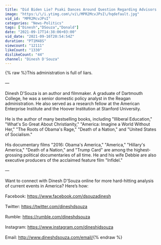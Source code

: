 ```yaml
---
title: "Did Biden Lie? Psaki Dances Around Question Regarding Advisors' Recommendations On Afghanistan"
image: "https:\/\/i.ytimg.com\/vi\/MPR2McvJPsI\/hqdefault.jpg"
vid_id: "MPR2McvJPsI"
categories: "News-Politics"
tags: ["Dinesh","DSouza","Donald"]
date: "2021-09-17T14:38:06+03:00"
vid_date: "2021-09-16T20:54:54Z"
duration: "PT1M48S"
viewcount: "12111"
likeCount: "1330"
dislikeCount: "44"
channel: "Dinesh D'Souza"
---
```

{% raw %}This administration is full of liars.<br /><br />—<br /><br />Dinesh D'Souza is an author and filmmaker.  A graduate of Dartmouth College, he was a senior domestic policy analyst in the Reagan administration.  He also served as a research fellow at the American Enterprise Institute and the Hoover Institution at Stanford University.  <br /><br />He is the author of many bestselling books, including &quot;Illiberal Education,&quot; &quot;What's So Great About Christianity,&quot; &quot;America: Imagine a World Without Her,&quot; &quot;The Roots of Obama's Rage,&quot; &quot;Death of a Nation,&quot; and &quot;United States of Socialism.&quot;  <br /><br />His documentary films &quot;2016: Obama's America,&quot; &quot;America,&quot; &quot;Hillary's America,&quot; &quot;Death of a Nation,&quot; and &quot;Trump Card&quot; are among the highest-grossing political documentaries of all time. He and his wife Debbie are also executive producers of the acclaimed feature film &quot;Infidel.&quot;<br /><br />—<br /><br />Want to connect with Dinesh D'Souza online for more hard-hitting analysis of current events in America? Here’s how:<br /><br />Facebook: <a rel="nofollow" target="blank" href="https://www.facebook.com/dsouzadinesh">https://www.facebook.com/dsouzadinesh</a><br /><br />Twitter: <a rel="nofollow" target="blank" href="https://twitter.com/dineshdsouza">https://twitter.com/dineshdsouza</a><br /><br />Rumble: <a rel="nofollow" target="blank" href="https://rumble.com/dineshdsouza">https://rumble.com/dineshdsouza</a><br /><br />Instagram: <a rel="nofollow" target="blank" href="https://www.instagram.com/dineshjdsouza">https://www.instagram.com/dineshjdsouza</a><br /><br />Email: <a rel="nofollow" target="blank" href="http://www.dineshdsouza.com/email/">http://www.dineshdsouza.com/email/</a>{% endraw %}
